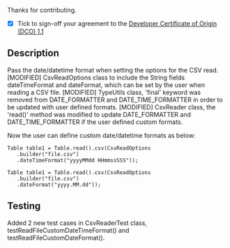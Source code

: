 Thanks for contributing.

- [x] Tick to sign-off your agreement to the [Developer Certificate of Origin (DCO) 1.1](https://developercertificate.org)

## Description

Pass the date/datetime format when setting the options for the CSV read.
[MODIFIED] CsvReadOptions class to include the String fields dateTimeFormat and dateFormat, which can be set by the user when reading a CSV file.
[MODIFIED] TypeUtils class, 'final' keyword was removed from DATE_FORMATTER and DATE_TIME_FORMATTER in order to be updated with user defined formats.
[MODIFIED] CsvReader class, the 'read()' method was modified to update DATE_FORMATTER and DATE_TIME_FORMATTER if the user defined custom formats.

Now the user can define custom date/datetime formats as below:

```
Table table1 = Table.read().csv(CsvReadOptions
   .builder("file.csv")
   .dateTimeFormat("yyyyMMdd HHmmssSSS"));
```
```
Table table1 = Table.read().csv(CsvReadOptions
   .builder("file.csv")
   .dateFormat("yyyy.MM.dd"));
```

## Testing

Added 2 new test cases in CsvReaderTest class, testReadFileCustomDateTimeFormat() and testReadFileCustomDateFormat().
